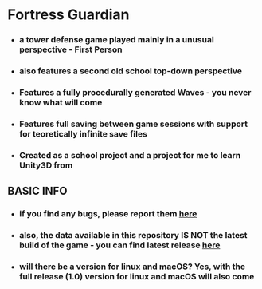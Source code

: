 # Fortress Guardian
- ### a tower defense game played mainly in a unusual perspective - First Person
- ### also features a second old school top-down perspective
- ### Features a fully procedurally generated Waves - you never know what will come 
- ### Features full saving between game sessions with support for teoretically infinite save files
- ### Created as a school project and a project for me to learn Unity3D from 

## BASIC INFO
- ### if you find any bugs, please report them [here](https://github.com/Janda2304/Fortress-Guardian/issues) 
- ### also, the data available in this repository IS NOT the latest build of the game - you can find latest release [here](https://github.com/Janda2304/Fortress-Guardian/releases)
- ### will there be a version for linux and macOS? Yes, with the full release (1.0) version for linux and macOS will also come
